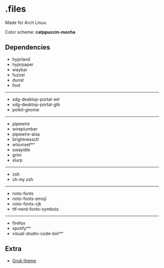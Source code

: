 # .files

Made for Arch Linux.

Color scheme: **catppuccin-mocha**

## Dependencies
* hyprland
* hyprpaper
* waybar
* fuzzel
* dunst
* foot
---
* xdg-desktop-portal-wlr
* xdg-desktop-portal-gtk
* polkit-gnome
---
* pipewire
* wireplumber
* pipewire-alsa
* brightnessctl
* wlsunsetᵃᵘʳ
* swayidle
* grim
* slurp
---
* zsh
* oh my zsh
---
* noto-fonts
* noto-fonts-emoji
* noto-fonts-cjk
* ttf-nerd-fonts-symbols
---
* firefox
* spotifyᵃᵘʳ
* visual-studio-code-binᵃᵘʳ

## Extra
* [Grub theme](https://github.com/catppuccin/grub)
